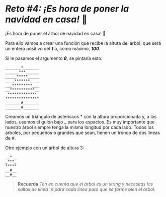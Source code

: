 # ***Reto #4:*** *¡Es hora de poner la navidad en casa!* 🎄

¡Es hora de poner el árbol de navidad en casa! 🎄

Para ello vamos a crear una función que recibe la altura del árbol, que será un entero positivo del ***1*** a, como máximo, ***100***.

Si le pasamos el argumento ***8***, se pintaría esto:

```properties
_______*_______
______***______
_____*****_____
____*******____
___*********___
__***********__
_*************_
***************
_______#_______
_______#_______
```

Creamos un triángulo de asteriscos * con la altura proporcionada y, a los lados, usamos el guión bajo _ para los espacios. Es muy importante que nuestro árbol siempre tenga la misma longitud por cada lado.
Todos los árboles, por pequeños o grandes que sean, tienen un tronco de dos líneas de #.

Otro ejemplo con un árbol de altura 3:

```properties
__*__
_***_
*****
__#__
__#__
```

> **Recuerda** *Ten en cuenta que el árbol es un string y necesitas los saltos de línea \n para cada línea para que se forme bien el árbol.*
